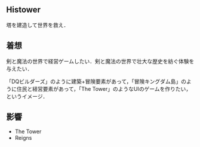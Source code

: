 ## Histower

塔を建造して世界を救え．

## 着想

剣と魔法の世界で経営ゲームしたい．剣と魔法の世界で壮大な歴史を紡ぐ体験を与えたい．

「DQビルダーズ」のように建築+冒険要素があって，「冒険キングダム島」のように住民と経営要素があって，「The Tower」のようなUIのゲームを作りたい，というイメージ．

## 影響

- The Tower
- Reigns
